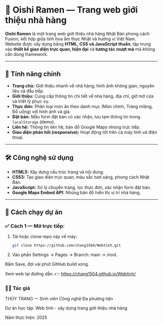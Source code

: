 # 🍜 Oishi Ramen — Trang web giới thiệu nhà hàng

**Oishi Ramen** là một trang web giới thiệu nhà hàng Nhật Bản phong cách Fusion, kết hợp giữa tinh hoa ẩm thực Nhật và hương vị Việt Nam.  
Website được xây dựng bằng **HTML, CSS và JavaScript thuần**, tập trung vào **thiết kế giao diện trực quan, hiện đại** và **tương tác mượt mà** mà không cần dùng framework.

---

## 🌟 Tính năng chính

- **Trang chủ:** Giới thiệu nhanh về nhà hàng, hình ảnh không gian, nguyên liệu và đầu bếp.  
- **Giới thiệu:** Cung cấp thông tin chi tiết về nhà hàng, địa chỉ, giờ mở cửa và triết lý phục vụ.  
- **Thực đơn:** Phân loại món ăn theo danh mục (Món chính, Tráng miệng, Đồ uống) với hình ảnh và giá.  
- **Đặt bàn:** Mẫu form đặt bàn có xác nhận, lưu tạm thông tin trong `localStorage` (demo).  
- **Liên hệ:** Thông tin liên hệ, bản đồ Google Maps nhúng trực tiếp.  
- **Giao diện phản hồi (responsive):** Hoạt động tốt trên cả máy tính và điện thoại.

---

## 🛠️ Công nghệ sử dụng

- **HTML5:** Xây dựng cấu trúc trang và nội dung.  
- **CSS3:** Tạo giao diện trực quan, màu sắc tươi sáng, phong cách Nhật Bản.  
- **JavaScript:** Xử lý chuyển trang, lọc thực đơn, xác nhận form đặt bàn.  
- **Google Maps Embed API:** Nhúng bản đồ hiển thị vị trí nhà hàng.

---

## 🚀 Cách chạy dự án

### ✅ Cách 1 — Mở trực tiếp:
1. Tải hoặc clone repo này về máy:
   ```bash
   git clone https://github.com/chang1504/Webtinh.git
2. Vào phần Settings → Pages → Branch: main → /root.

Bấm Save, đợi vài phút GitHub build xong.

Xem web tại đường dẫn:
👉 https://chang1504.github.io/Webtinh/

### 👩‍💻 Tác giả

THÙY TRANG — Sinh viên Công nghệ Đa phương tiện

Dự án học tập: Web tĩnh - xây dựng trang giới thiệu nhà hàng

Năm thực hiện: 2025